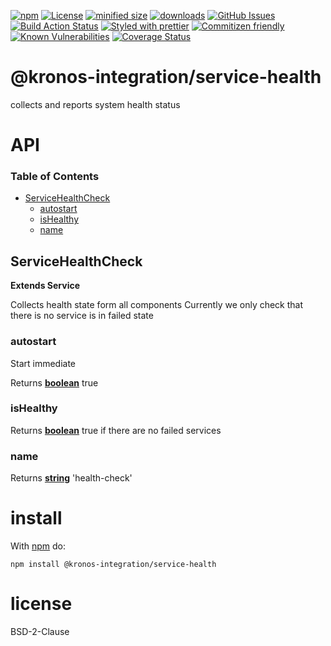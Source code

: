 [![npm](https://img.shields.io/npm/v/@kronos-integration/service-health.svg)](https://www.npmjs.com/package/@kronos-integration/service-health)
[![License](https://img.shields.io/badge/License-BSD%203--Clause-blue.svg)](https://opensource.org/licenses/BSD-3-Clause)
[![minified size](https://badgen.net/bundlephobia/min/@kronos-integration/service-health)](https://bundlephobia.com/result?p=@kronos-integration/service-health)
[![downloads](http://img.shields.io/npm/dm/@kronos-integration/service-health.svg?style=flat-square)](https://npmjs.org/package/@kronos-integration/service-health)
[![GitHub Issues](https://img.shields.io/github/issues/Kronos-Integration/service-health.svg?style=flat-square)](https://github.com/Kronos-Integration/service-health/issues)
[![Build Action Status](https://img.shields.io/endpoint.svg?url=https%3A%2F%2Factions-badge.atrox.dev%2FKronos-Integration%2Fservice-health%2Fbadge&style=flat)](https://actions-badge.atrox.dev/Kronos-Integration/service-health/goto)
[![Styled with prettier](https://img.shields.io/badge/styled_with-prettier-ff69b4.svg)](https://github.com/prettier/prettier)
[![Commitizen friendly](https://img.shields.io/badge/commitizen-friendly-brightgreen.svg)](http://commitizen.github.io/cz-cli/)
[![Known Vulnerabilities](https://snyk.io/test/github/Kronos-Integration/service-health/badge.svg)](https://snyk.io/test/github/Kronos-Integration/service-health)
[![Coverage Status](https://coveralls.io/repos/Kronos-Integration/service-health/badge.svg)](https://coveralls.io/github/Kronos-Integration/service-health)

# @kronos-integration/service-health

collects and reports system health status

# API

<!-- Generated by documentation.js. Update this documentation by updating the source code. -->

### Table of Contents

-   [ServiceHealthCheck](#servicehealthcheck)
    -   [autostart](#autostart)
    -   [isHealthy](#ishealthy)
    -   [name](#name)

## ServiceHealthCheck

**Extends Service**

Collects health state form all components
Currently we only check that there is no service is in failed state

### autostart

Start immediate

Returns **[boolean](https://developer.mozilla.org/docs/Web/JavaScript/Reference/Global_Objects/Boolean)** true

### isHealthy

Returns **[boolean](https://developer.mozilla.org/docs/Web/JavaScript/Reference/Global_Objects/Boolean)** true if there are no failed services

### name

Returns **[string](https://developer.mozilla.org/docs/Web/JavaScript/Reference/Global_Objects/String)** 'health-check'

# install

With [npm](http://npmjs.org) do:

```shell
npm install @kronos-integration/service-health
```

# license

BSD-2-Clause
